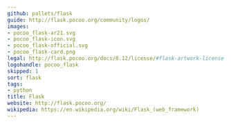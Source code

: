 ```yaml
---
github: pallets/flask
guide: http://flask.pocoo.org/community/logos/
images:
- pocoo_flask-ar21.svg
- pocoo_flask-icon.svg
- pocoo_flask-official.svg
- pocoo_flask-card.png
legal: http://flask.pocoo.org/docs/0.12/license/#flask-artwork-license
logohandle: pocoo_flask
skipped: 1
sort: flask
tags:
- python
title: Flask
website: http://flask.pocoo.org/
wikipedia: https://en.wikipedia.org/wiki/Flask_(web_framework)
---
```

